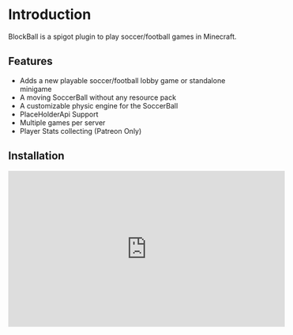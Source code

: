 # Introduction

BlockBall is a spigot plugin to play soccer/football games in Minecraft.

## Features

* Adds a new playable soccer/football lobby game or standalone minigame
* A moving SoccerBall without any resource pack
* A customizable physic engine for the SoccerBall
* PlaceHolderApi Support
* Multiple games per server
* Player Stats collecting (Patreon Only)

## Installation

<iframe width="560" height="315" src="https://www.youtube.com/embed/VPBYYQUaRCs?si=oJf9aM7RWhpXWJ_y" title="YouTube video player" frameborder="0" allow="accelerometer; autoplay; clipboard-write; encrypted-media; gyroscope; picture-in-picture; web-share" referrerpolicy="strict-origin-when-cross-origin" allowfullscreen></iframe>
